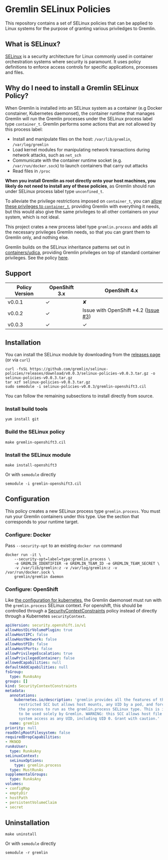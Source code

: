 # Gremlin SELinux Policies

This repository contains a set of SELinux policies that can be applied to Linux systems for the purpose of granting various priviledges to Gremlin.


## What is SELinux?

[SELinux][about_selinux] is a security architecture for Linux commonly used in container orchestration systems where security is paramount. It uses policy definitions to enforce access controls for specific applications, processes and files.

## Why do I need to install a Gremlin SELinux Policy?

When Gremlin is installed into an SELinux system as a container (e.g Docker constainer, Kubernetes daemonset), the container runtime that manages Gremlin will run the Gremlin processes under the SELinux process label type `container_t`. Gremlin performs some actions that are not allowed by this process label:

* Install and manipulate files on the host: `/var/lib/gremlin`, `/var/log/gremlin`
* Load kernel modules for manipulating network transactions during network attacks, such as `net_sch`
* Communicate with the container runtime socket (e.g. `/var/run/docker.sock`) to launch containers that carry out attacks
* Read files in `/proc`

**When you install Gremlin as root directly onto your host machines, you likely do not need to install any of these policies**, as Gremlin should run under SELinux process label type `unconfined_t`.

To alleviate the privilege restrictions imposed on `container_t`, you can [allow these privileges to `container_t`][about_allowcontainert], providing Gremlin with everything it needs, but this would also give the same privileges to all other containers on your system, which is not ideal.

This project crates a new process label type `gremlin.process` and adds all the necessary privileges Gremlin needs, so that you can grant them to Gremlin only, and nothing else.

Gremlin builds on the SELinux inheritance patterns set out in [containers/udica][about_containersudica], providing Gremlin privileges on top of standard container privileges. See the policy [here][gremlinpolicy].

## Support

| Policy Version | OpenShift 3.x | OpenShift 4.x |
| -------------- | --------------| ------------- |
| v0.0.1         | ✓             | ✘             |
| v0.0.2         | ✓             | Issue with OpenShift +4.2 ([Issue #3](https://github.com/gremlin/selinux-policies/issues/3)) |
| v0.0.3         | ✓             | ✓             |

## Installation

You can install the SELinux module by downloading from the [releases page][releases] (or via `curl`)

```shell
curl -fsSL https://github.com/gremlin/selinux-policies/releases/download/v0.0.3/selinux-policies-v0.0.3.tar.gz -o selinux-policies-v0.0.3.tar.gz
tar xzf selinux-policies-v0.0.3.tar.gz
sudo semodule -i selinux-policies-v0.0.3/gremlin-openshift3.cil
```

You can follow the remaining subsections to install directly from source.

### Install build tools

```shell
yum install git
```

### Build the SELinux policy

```shell
make gremlin-openshift3.cil
```

### Install the SELinux module


```shell
make install-openshift3
```

Or with `semodule` directly

```
semodule -i gremlin-openshift3.cil
```

## Configuration

This policy creates a new SELinux process type `gremlin.process`. You must run your Gremlin containers under this type. Use the section that corresponds to your runtime target.

### Configure: Docker

Pass `--security-opt` to an existing `docker run` command

```shell
docker run -it \
	--security-opt=label=type:gremlin.process \
	-e GREMLIN_IDENTIFIER -e GREMLIN_TEAM_ID -e GREMLIN_TEAM_SECRET \
	-v /var/lib/gremlin:z -v /var/log/gremlin:z -v /var/run/docker.sock \
	gremlin/gremlin daemon
```

### Configure: OpenShift

Like [the configuration for kubernetes][config_kubernetes], the Gremlin daemonset must run with the `gremlin.process` SELinux context. For openshift, this should be controlled through a [SecurityContextConstraints][about_scc] policy instead of directly through a Kubernetes `securityContext`.

```yaml
apiVersion: security.openshift.io/v1
allowHostDirVolumePlugin: true
allowHostIPC: false
allowHostNetwork: false
allowHostPID: false
allowHostPorts: false
allowPrivilegeEscalation: true
allowPrivilegedContainer: false
allowedCapabilities: null
defaultAddCapabilities: null
fsGroup:
  type: RunAsAny
groups: []
kind: SecurityContextConstraints
metadata:
  annotations:
    kubernetes.io/description: 'gremlin provides all the features of the
      restricted SCC but allows host mounts, any UID by a pod, and forces 
      the process to run as the gremlin.process SELinux type. This is intended 
      to be used solely by Gremlin. WARNING: this SCC allows host file
      system access as any UID, including UID 0. Grant with caution.'
  name: gremlin
priority: null
readOnlyRootFilesystem: false
requiredDropCapabilities:
- MKNOD
runAsUser:
  type: RunAsAny
seLinuxContext:
  seLinuxOptions:
    type: gremlin.process
  type: MustRunAs
supplementalGroups:
  type: RunAsAny
volumes:
- configMap
- emptyDir
- hostPath
- persistentVolumeClaim
- secret
```

## Uninstallation

```shell
make uninstall
```

Or with `semodule` directly

```shell
semodule -r gremlin
```

[releases]: https://github.com/gremlin/selinux-policies/releases
[about_selinux]: https://www.redhat.com/en/topics/linux/what-is-selinux
[configuration]: #configuration
[config_kubernetes]: #configure-kubernetes
[configure_kubernetes]: #configure-openshift
[about_scc]: https://docs.openshift.com/container-platform/4.5/authentication/managing-security-context-constraints.html#:~:text=Updating%20an%20SCC-,About%20Security%20Context%20Constraints,what%20resources%20it%20can%20access.
[about_allowcontainert]: https://gremlin.com/docs/security/overview/#bypass-container_t-restrictions
[about_containersudica]: https://github.com/containers/udica
[gremlinpolicy]: https://github.com/gremlin/selinux-policies/blob/master/policies/gremlin_container.cil
